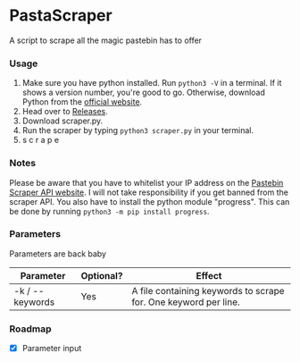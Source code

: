 # PastaScraper
A script to scrape all the magic pastebin has to offer

### Usage
1. Make sure you have python installed. Run `python3 -V` in a terminal. If it shows a version number, you're good to go. Otherwise, download Python from the [official website](https://www.python.org/downloads/).
1. Head over to [Releases](https://github.com/Syrapt0r/PastaScraper/releases).
1. Download scraper.py.
1. Run the scraper by typing `python3 scraper.py` in your terminal.
1. s c r a p e

### Notes
Please be aware that you have to whitelist your IP address on the [Pastebin Scraper API website](https://pastebin.com/doc_scraping_api). I will not take responsibility if you get banned from the scraper API.
You also have to install the python module "progress". This can be done by running `python3 -m pip install progress`.

### Parameters
Parameters are back baby

| Parameter | Optional? | Effect |
| --------- | --------- | ------ |
| -k / --keywords | Yes | A file containing keywords to scrape for. One keyword per line. |

### Roadmap
- [X] Parameter input
